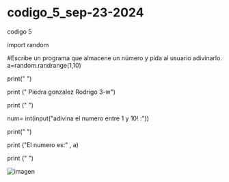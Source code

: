 # codigo_5_sep-23-2024
codigo 5

import random

#Escribe un programa que almacene un número y pida al usuario adivinarlo. 
a=random.randrange(1,10)

print(" ")

print (" Piedra gonzalez Rodrigo 3-w")

print (" ")

num= int(input("adivina el numero entre 1 y 10! :"))

print(" ")

print ("El numero es:" , a)

print (" ")

![imagen](https://github.com/user-attachments/assets/504ad0e1-edf6-4bd5-aea4-86d973f15f25)

